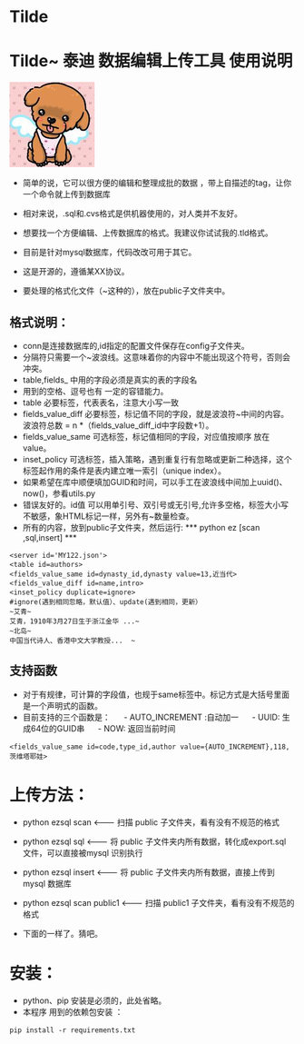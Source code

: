 
# Tilde
# Tilde~ 泰迪 数据编辑上传工具 使用说明
![](https://github.com/ntcat/tilde/blob/master/resource/image/tilde.jpg)

- 简单的说，它可以很方便的编辑和整理成批的数据 ，带上自描述的tag，让你一个命令就上传到数据库
- 相对来说，.sql和.cvs格式是供机器使用的，对人类并不友好。
- 想要找一个方便编辑、上传数据库的格式。我建议你试试我的.tld格式。 
- 目前是针对mysql数据库，代码改改可用于其它。
- 这是开源的，遵循某XX协议。

- 要处理的格式化文件（~这种的），放在public子文件夹中。

## 格式说明：
- conn是连接数据库的,id指定的配置文件保存在config子文件夹。
- 分隔符只需要一个~波浪线。这意味着你的内容中不能出现这个符号，否则会冲突。
- table,fields_ 中用的字段必须是真实的表的字段名
- 用到的空格、逗号也有 一定的容错能力。
- table 必要标签，代表表名，注意大小写一致
- fields_value_diff 必要标签，标记值不同的字段，就是波浪符~中间的内容。波浪符总数 = n *（fields_value_diff_id中字段数+1）。
- fields_value_same 可选标签，标记值相同的字段，对应值按顺序 放在value。
- inset_policy 可选标签，插入策略，遇到重复行有忽略或更新二种选择，这个标签起作用的条件是表内建立唯一索引（unique index）。
- 如果希望在库中顺便填加GUID和时间，可以手工在波浪线中间加上uuid()、now()，参看utils.py
- 错误友好的。id值 可以用单引号、双引号或无引号,允许多空格，标签大小写不敏感，象HTML标记一样，另外有~数量检查。
- 所有的内容，放到public子文件夹，然后运行: *** python ez [scan ,sql,insert] ***

``` 
<server id='MY122.json'>
<table id=authors> 
<fields_value_same id=dynasty_id,dynasty value=13,近当代> 
<fields_value_diff id=name,intro> 
<inset_policy duplicate=ignore> 
#ignore(遇到相同忽略，默认值）、update(遇到相同，更新） 
~艾青~ 
艾青，1910年3月27日生于浙江金华 ...~   
~北岛~ 
中国当代诗人、香港中文大学教授...  ~  
 ```
 ## 支持函数
   - 对于有规律，可计算的字段值，也规于same标签中。标记方式是大括号里面是一个声明式的函数。
   - 目前支持的三个函数是：
      - AUTO_INCREMENT :自动加一
      - UUID: 生成64位的GUID串
      - NOW: 返回当前时间
      
 ```
 <fields_value_same id=code,type_id,author value={AUTO_INCREMENT},118,茨维塔耶娃>
 ```

# 上传方法：
 - python ezsql scan             <--- 扫描 public 子文件夹，看有没有不规范的格式
 - python ezsql sql               <--- 将 public 子文件夹内所有数据，转化成export.sql 文件，可以直接被mysql 识别执行
 - python ezsql insert           <--- 将 public 子文件夹内所有数据，直接上传到mysql 数据库

- python ezsql scan  public1    <--- 扫描 public1 子文件夹，看有没有不规范的格式
- 下面的一样了。猜吧。

# 安装：
 - python、pip 安装是必须的，此处省略。
- 本程序 用到的依赖包安装 ： 
```
pip install -r requirements.txt 
```

